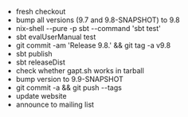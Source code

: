 * fresh checkout
* bump all versions (9.7 and 9.8-SNAPSHOT) to 9.8
* nix-shell --pure -p sbt --command 'sbt test'
* sbt evalUserManual test
* git commit -am 'Release 9.8.' && git tag -a v9.8
* sbt publish
* sbt releaseDist
* check whether gapt.sh works in tarball
* bump version to 9.9-SNAPSHOT
* git commit -a && git push --tags
* update website
* announce to mailing list
